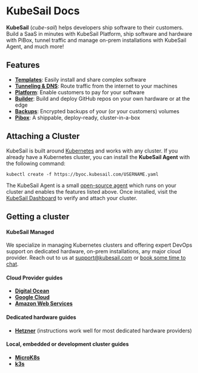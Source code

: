 # KubeSail Docs

**KubeSail** (_cube-sail_) helps developers ship software to their customers. Build a SaaS in minutes with KubeSail Platform, ship software and hardware with PiBox, tunnel traffic and manage on-prem installations with KubeSail Agent, and much more!

## Features

- [**Templates**](/templates): Easily install and share complex software
- [**Tunneling & DNS**](/tunneling): Route traffic from the internet to your machines
- [**Platform**](/platform): Enable customers to pay for your software
- [**Builder**](/builder): Build and deploy GitHub repos on your own hardware or at the edge
- [**Backups**](/backups): Encrypted backups of your (or your customers) volumes
- [**Pibox**](/pibox): A shippable, deploy-ready, cluster-in-a-box

## Attaching a Cluster

KubeSail is built around [Kubernetes](https://kubernetes.io/) and works with any cluster. If you already have a Kubernetes cluster, you can install the **KubeSail Agent** with the following command:

    kubectl create -f https://byoc.kubesail.com/USERNAME.yaml

The KubeSail Agent is a small [open-source agent](https://github.com/kubesail/kubesail-agent) which runs on your cluster and enables the features listed above. Once installed, visit the [KubeSail Dashboard](https://kubesail.com/clusters) to verify and attach your cluster.

## Getting a cluster

#### KubeSail Managed

We specialize in managing Kubernetes clusters and offering expert DevOps support on dedicated hardware, on-prem installations, any major cloud provider. Reach out to us at support@kubesail.com or [book some time to chat](https://calendly.com/kubesail).

#### Cloud Provider guides

- [**Digital Ocean**](/guides/digital-ocean)
- [**Google Cloud**](/guides/gke)
- [**Amazon Web Services**](/guides/aws)

#### Dedicated hardware guides

- [**Hetzner**](https://kubesail.com/blog/dedicated-kubernetes-on-hetzner) (instructions work well for most dedicated hardware providers)

#### Local, embedded or development cluster guides

- [**MicroK8s**](https://kubesail.com/blog/microk8s-raspberry-pi)
- [**k3s**](https://kubesail.com/blog/k3s-raspberry-pi)

